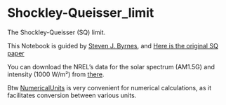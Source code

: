 # Shockley-Queisser_limit
The Shockley-Queisser (SQ) limit.

This Notebook is guided by [Steven J. Byrnes](https://sjbyrnes.com/), and [Here is the original SQ paper](http://dx.doi.org/10.1063/1.1736034)

You can download the NREL’s data for the solar spectrum (AM1.5G) and intensity (1000 W/m²) from [there](https://www.nrel.gov/grid/solar-resource/assets/data/astmg173.xls).

Btw [NumericalUnits](https://pypi.org/project/numericalunits/) is very convenient for numerical calculations, as it facilitates conversion between various units.
